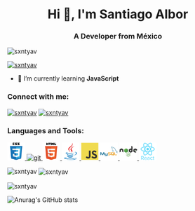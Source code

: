 <h1 align="center">Hi 👋, I'm Santiago Albor</h1>
<h3 align="center">A Developer from México</h3>

<p align="left"> <img src="https://komarev.com/ghpvc/?username=sxntyav&label=Profile%20views&color=0e75b6&style=flat" alt="sxntyav" /> </p>

<p align="left"> <a href="https://twitter.com/sxntyav" target="blank"><img src="https://img.shields.io/twitter/follow/sxntyav?logo=twitter&style=for-the-badge" alt="sxntyav" /></a> </p>

- 🌱 I’m currently learning **JavaScript**

<h3 align="left">Connect with me:</h3>
<p align="left">
<a href="https://twitter.com/sxntyav" target="blank"><img align="center" src="https://raw.githubusercontent.com/rahuldkjain/github-profile-readme-generator/master/src/images/icons/Social/twitter.svg" alt="sxntyav" height="30" width="40" /></a>
<a href="https://www.leetcode.com/sxntyav" target="blank"><img align="center" src="https://raw.githubusercontent.com/rahuldkjain/github-profile-readme-generator/master/src/images/icons/Social/leet-code.svg" alt="sxntyav" height="30" width="40" /></a>
</p>

<h3 align="left">Languages and Tools:</h3>
<p align="left"> <a href="https://www.w3schools.com/css/" target="_blank" rel="noreferrer"> <img src="https://raw.githubusercontent.com/devicons/devicon/master/icons/css3/css3-original-wordmark.svg" alt="css3" width="40" height="40"/> </a> <a href="https://git-scm.com/" target="_blank" rel="noreferrer"> <img src="https://www.vectorlogo.zone/logos/git-scm/git-scm-icon.svg" alt="git" width="40" height="40"/> </a> <a href="https://www.w3.org/html/" target="_blank" rel="noreferrer"> <img src="https://raw.githubusercontent.com/devicons/devicon/master/icons/html5/html5-original-wordmark.svg" alt="html5" width="40" height="40"/> </a> <a href="https://www.java.com" target="_blank" rel="noreferrer"> <img src="https://raw.githubusercontent.com/devicons/devicon/master/icons/java/java-original.svg" alt="java" width="40" height="40"/> </a> <a href="https://developer.mozilla.org/en-US/docs/Web/JavaScript" target="_blank" rel="noreferrer"> <img src="https://raw.githubusercontent.com/devicons/devicon/master/icons/javascript/javascript-original.svg" alt="javascript" width="40" height="40"/> </a> <a href="https://www.mysql.com/" target="_blank" rel="noreferrer"> <img src="https://raw.githubusercontent.com/devicons/devicon/master/icons/mysql/mysql-original-wordmark.svg" alt="mysql" width="40" height="40"/> </a> <a href="https://nodejs.org" target="_blank" rel="noreferrer"> <img src="https://raw.githubusercontent.com/devicons/devicon/master/icons/nodejs/nodejs-original-wordmark.svg" alt="nodejs" width="40" height="40"/> </a> <a href="https://reactjs.org/" target="_blank" rel="noreferrer"> <img src="https://raw.githubusercontent.com/devicons/devicon/master/icons/react/react-original-wordmark.svg" alt="react" width="40" height="40"/> </a> </p>

<p><img align="left" src="https://github-readme-stats.vercel.app/api/top-langs?username=sxntyav&show_icons=true&locale=en&layout=compact" alt="sxntyav" /></p>

<p>&nbsp;<img align="center" src="https://github-readme-stats.vercel.app/api?username=sxntyav&show_icons=true&locale=en" alt="sxntyav" /></p>

<p><img align="center" src="https://github-readme-streak-stats.herokuapp.com/?user=sxntyav&" alt="sxntyav" /></p>


![Anurag's GitHub stats](https://github-readme-stats.vercel.app/api?username=SxntyAv&theme=dark&show_icons=true)

